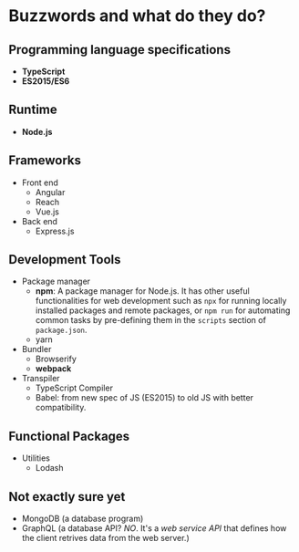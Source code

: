 # Buzzwords and what do they do?

## Programming language specifications

- **TypeScript**
- **ES2015/ES6**

## Runtime

- **Node.js**

## Frameworks
- Front end
  - Angular
  - Reach
  - Vue.js
- Back end
  - Express.js

## Development Tools
- Package manager
  - **npm**: A package manager for Node.js. It has other useful functionalities for web development such as `npx` for running locally installed packages and remote packages, or `npm run` for automating common tasks by pre-defining them in the `scripts` section of `package.json`.
  - yarn
- Bundler
  - Browserify
  - **webpack**
- Transpiler
  - TypeScript Compiler
  - Babel: from new spec of JS (ES2015) to old JS with better compatibility.


## Functional Packages
- Utilities
  - Lodash

## Not exactly sure yet
- MongoDB (a database program)
- GraphQL (a database API? *NO*. It's a *web service API* that defines how the client retrives data from the web server.)